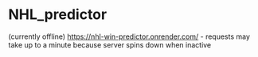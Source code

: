 # NHL_predictor

(currently offline) https://nhl-win-predictor.onrender.com/  - requests may take up to a minute because server spins down when inactive

